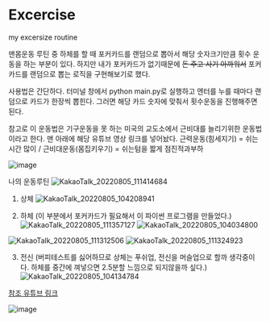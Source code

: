 # Excercise
my excersize routine

맨몸운동 루틴 중 하체를 할 때 포커카드를 랜덤으로 뽑아서 해당 숫자크기만큼 횟수 운동을 하는 부분이 있다. 
하지만 내가 포커카드가 없기때문에 ~~돈 주고 사기 아까워서~~ 포커카드를 랜덤으로 뽑는 로직을 구현해보기로 했다.

사용법은 간단하다.
터미널 창에서 python main.py로 실행하고
엔터를 누를 때마다 랜덤으로 카드가 한장씩 뽑힌다.
그러면 해당 카드 숫자에 맞춰서 횟수운동을 진행해주면 된다. 

참고로 이 운동법은 기구운동을 못 하는 미국의 교도소에서 근비대를 늘리기위한 운동법이라고 한다. 맨 아래에 해당 유튜브 영상 링크를 넣어놨다.
근력운동(힘세지기) = 쉬는시간 많이 / 근비대운동(몸집키우기) = 쉬는텀을 짧게 점진적과부하

![image](https://user-images.githubusercontent.com/74017167/182987938-7dd20026-78fd-4588-a9f4-2a4b18423f56.png)

나의 운동루틴
![KakaoTalk_20220805_111414684](https://user-images.githubusercontent.com/74017167/182988356-d25d21a1-0711-41ab-aacf-5e6635e64e8b.png)

1. 상체
![KakaoTalk_20220805_104208941](https://user-images.githubusercontent.com/74017167/182988458-f7c797e3-e044-4939-b7b6-4d9ffb40a824.png)

2. 하체 (이 부분에서 포커카드가 필요해서 이 파이썬 프로그램을 만들었다.)
![KakaoTalk_20220805_111357127](https://user-images.githubusercontent.com/74017167/182988558-e579db4b-4d0f-464c-9711-7a5859b8ee68.png)
![KakaoTalk_20220805_104034800](https://user-images.githubusercontent.com/74017167/182988601-eb5c4db3-660c-4ded-9ee6-422bda633eaf.png)

![KakaoTalk_20220805_111312506](https://user-images.githubusercontent.com/74017167/182988576-96d14b11-5418-4a4e-988b-624bafdb832a.png)
![KakaoTalk_20220805_111324923](https://user-images.githubusercontent.com/74017167/182988583-ce1f24a3-b92a-4542-bed8-0ae4f89555d1.png)

3. 전신 (버피테스트를 싫어하므로 상체는 푸쉬업, 전신을 머슬업으로 할까 생각중이다. 하체를 중간에 껴넣으면 2.5분할 느낌으로 되지않을까 싶다.)
![KakaoTalk_20220805_104134784](https://user-images.githubusercontent.com/74017167/182988700-c6f3b4ea-3fee-4ef9-ac36-ea4e4dc5c924.png)








[참조 유튜브 링크](https://www.youtube.com/watch?v=Z0Z8_lVFkjk&list=PLn45RUOQcljKPilEeGMT_8FqS_XKCrgQ9&index=13)

![image](https://user-images.githubusercontent.com/74017167/182987592-76fe2a94-c326-4e9b-b7c7-024c36b9e4be.png)


